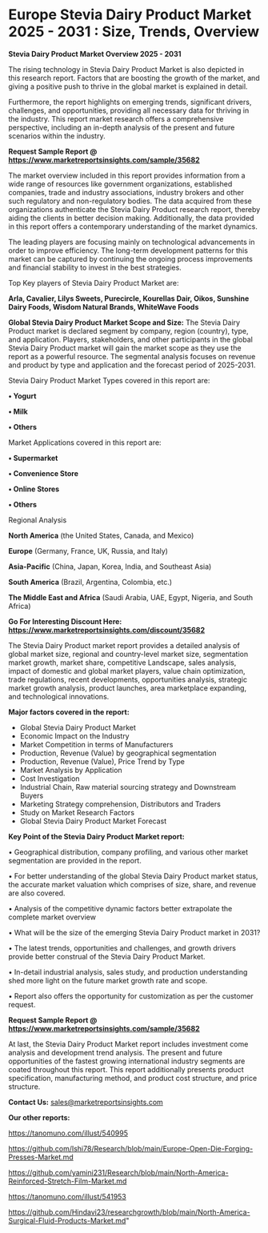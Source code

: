 # Europe Stevia Dairy Product Market 2025 - 2031 : Size, Trends, Overview

<Strong> Stevia Dairy Product Market Overview 2025 - 2031</strong>

The rising technology in Stevia Dairy Product Market is also depicted in this research report. Factors that are boosting the growth of the market, and giving a positive push to thrive in the global market is explained in detail.

Furthermore, the report highlights on emerging trends, significant drivers, challenges, and opportunities, providing all necessary data for thriving in the industry. This report market research offers a comprehensive perspective, including an in-depth analysis of the present and future scenarios within the industry.

<strong>Request Sample Report @ <a href=https://www.marketreportsinsights.com/sample/35682>https://www.marketreportsinsights.com/sample/35682</a></strong>

The market overview included in this report provides information from a wide range of resources like government organizations, established companies, trade and industry associations, industry brokers and other such regulatory and non-regulatory bodies. The data acquired from these organizations authenticate the Stevia Dairy Product research report, thereby aiding the clients in better decision making. Additionally, the data provided in this report offers a contemporary understanding of the market dynamics.

The leading players are focusing mainly on technological advancements in order to improve efficiency. The long-term development patterns for this market can be captured by continuing the ongoing process improvements and financial stability to invest in the best strategies.

Top Key players of Stevia Dairy Product Market are:

<strong>Arla, Cavalier, Lilys Sweets, Purecircle, Kourellas Dair, Oikos, Sunshine Dairy Foods, Wisdom Natural Brands, WhiteWave Foods</strong>

<strong><b>Global Stevia Dairy Product Market Scope and Size:</b></strong>
The Stevia Dairy Product market is declared segment by company, region (country), type, and application. Players, stakeholders, and other participants in the global Stevia Dairy Product market will gain the market scope as they use the report as a powerful resource. The segmental analysis focuses on revenue and product by type and application and the forecast period of 2025-2031.

Stevia Dairy Product Market Types covered in this report are:

<strong>•  Yogurt

•  Milk

•  Others</strong>

Market Applications covered in this report are:

<strong>•  Supermarket

•  Convenience Store

•  Online Stores

•  Others</strong> 

Regional Analysis

<strong>North America</strong> (the United States, Canada, and Mexico)

<strong>Europe</strong> (Germany, France, UK, Russia, and Italy)

<strong>Asia-Pacific</strong> (China, Japan, Korea, India, and Southeast Asia)

<strong>South America</strong> (Brazil, Argentina, Colombia, etc.)

<strong>The Middle East and Africa</strong> (Saudi Arabia, UAE, Egypt, Nigeria, and South Africa)

<strong>Go For Interesting Discount Here: <a href=https://www.marketreportsinsights.com/discount/35682>https://www.marketreportsinsights.com/discount/35682</a></strong>

The Stevia Dairy Product market report provides a detailed analysis of global market size, regional and country-level market size, segmentation market growth, market share, competitive Landscape, sales analysis, impact of domestic and global market players, value chain optimization, trade regulations, recent developments, opportunities analysis, strategic market growth analysis, product launches, area marketplace expanding, and technological innovations.

<strong><b>Major factors covered in the report:</b></strong>
<ul>
  <li>Global Stevia Dairy Product Market </li>
  <li>Economic Impact on the Industry</li>
  <li>Market Competition in terms of Manufacturers</li>
  <li>Production, Revenue (Value) by geographical segmentation</li>
  <li>Production, Revenue (Value), Price Trend by Type</li>
  <li>Market Analysis by Application</li>
  <li>Cost Investigation</li>
  <li>Industrial Chain, Raw material sourcing strategy and Downstream Buyers</li>
  <li>Marketing Strategy comprehension, Distributors and Traders</li>
  <li>Study on Market Research Factors</li>
  <li>Global Stevia Dairy Product Market Forecast</li>
</ul>

<strong><b>Key Point of the Stevia Dairy Product Market report:</b></strong>

• Geographical distribution, company profiling, and various other market segmentation are provided in the report.

• For better understanding of the global Stevia Dairy Product market status, the accurate market valuation which comprises of size, share, and revenue are also covered.

• Analysis of the competitive dynamic factors better extrapolate the complete market overview

• What will be the size of the emerging Stevia Dairy Product market in 2031?

• The latest trends, opportunities and challenges, and growth drivers provide better construal of the Stevia Dairy Product Market.

• In-detail industrial analysis, sales study, and production understanding shed more light on the future market growth rate and scope.

• Report also offers the opportunity for customization as per the customer request.

<strong>Request Sample Report @ <a href=https://www.marketreportsinsights.com/sample/35682>https://www.marketreportsinsights.com/sample/35682</a></strong>

At last, the Stevia Dairy Product Market report includes investment come analysis and development trend analysis. The present and future opportunities of the fastest growing international industry segments are coated throughout this report. This report additionally presents product specification, manufacturing method, and product cost structure, and price structure.

<strong>Contact Us:</strong>
sales@marketreportsinsights.com

<strong>Our other reports:</strong>

<a href=https://tanomuno.com/illust/540995>https://tanomuno.com/illust/540995</a>

<a href=https://github.com/Ishi78/Research/blob/main/Europe-Open-Die-Forging-Presses-Market.md>https://github.com/Ishi78/Research/blob/main/Europe-Open-Die-Forging-Presses-Market.md</a>

<a href=https://github.com/yamini231/Research/blob/main/North-America-Reinforced-Stretch-Film-Market.md>https://github.com/yamini231/Research/blob/main/North-America-Reinforced-Stretch-Film-Market.md</a>

<a href=https://tanomuno.com/illust/541953>https://tanomuno.com/illust/541953</a>

<a href=https://github.com/Hindavi23/researchgrowth/blob/main/North-America-Surgical-Fluid-Products-Market.md>https://github.com/Hindavi23/researchgrowth/blob/main/North-America-Surgical-Fluid-Products-Market.md</a>"
